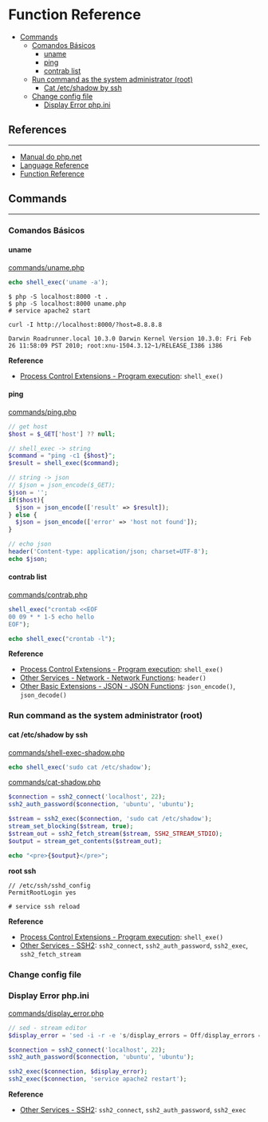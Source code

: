 # Function Reference

- [Commands](#commands)
  - [Comandos Básicos](#comandos-Básicos)
    - [uname](#uname)
    - [ping](#ping)
    - [contrab list](#contrab-list)
  - [Run command as the system administrator (root)](#run-command-as-the-system-administrator-root)
    - [Cat /etc/shadow by ssh](#cat-etcshadow-by-ssh)
  - [Change config file](#change-config-file)
    - [Display Error php.ini](#display-error-phpini)

## References
---
- [Manual do php.net](http://php.net/manual/en/)
- [Language Reference](http://php.net/manual/en/langref.php)
- [Function Reference](http://php.net/manual/en/funcref.php)

## Commands
---

### Comandos Básicos

#### uname

[commands/uname.php](commands/uname.php)
```php
echo shell_exec('uname -a'); 
```

```
$ php -S localhost:8000 -t .
$ php -S localhost:8000 uname.php
# service apache2 start
```

```
curl -I http://localhost:8000/?host=8.8.8.8
```

```
Darwin Roadrunner.local 10.3.0 Darwin Kernel Version 10.3.0: Fri Feb 26 11:58:09 PST 2010; root:xnu-1504.3.12~1/RELEASE_I386 i386
```

**Reference**
- [Process Control Extensions - Program execution](http://php.net/manual/en/book.exec.php): `shell_exe()`

#### ping

[commands/ping.php](commands/ping.php)
```php
// get host
$host = $_GET['host'] ?? null;

// shell_exec -> string
$command = "ping -c1 {$host}";
$result = shell_exec($command);

// string -> json
// $json = json_encode($_GET);
$json = '';
if($host){
  $json = json_encode(['result' => $result]);
} else {
  $json = json_encode(['error' => 'host not found']);
}

// echo json
header('Content-type: application/json; charset=UTF-8');
echo $json;
```

#### contrab list
[commands/contrab.php](commands/contrab.php)
```php
shell_exec("crontab <<EOF
00 09 * * 1-5 echo hello
EOF");

echo shell_exec("crontab -l");
```

**Reference**
- [Process Control Extensions - Program execution](http://php.net/manual/en/book.exec.php): `shell_exe()`
- [Other Services - Network - Network Functions](http://php.net/manual/en/ref.network.php): `header()`
- [Other Basic Extensions - JSON - JSON Functions](http://php.net/manual/en/ref.json.php): `json_encode()`, `json_decode()`

### Run command as the system administrator (root)

#### cat /etc/shadow by ssh
[commands/shell-exec-shadow.php](commands/shell-exec-shadow.php)
```php
echo shell_exec('sudo cat /etc/shadow');
```


[commands/cat-shadow.php](commands/cat-shadow.php)
```php
$connection = ssh2_connect('localhost', 22);
ssh2_auth_password($connection, 'ubuntu', 'ubuntu');

$stream = ssh2_exec($connection, 'sudo cat /etc/shadow');
stream_set_blocking($stream, true);
$stream_out = ssh2_fetch_stream($stream, SSH2_STREAM_STDIO);
$output = stream_get_contents($stream_out);

echo "<pre>{$output}</pre>";
```

**root ssh**
```
// /etc/ssh/sshd_config
PermitRootLogin yes
```

```
# service ssh reload
````

**Reference**
- [Process Control Extensions - Program execution](http://php.net/manual/en/book.exec.php): `shell_exe()`
- [Other Services - SSH2](http://php.net/manual/en/ref.ssh2.php): `ssh2_connect`, `ssh2_auth_password`, `ssh2_exec`, `ssh2_fetch_stream`

### Change config file

### Display Error php.ini
 [commands/display_error.php](commands/display_error.php)
```php
// sed - stream editor
$display_error = 'sed -i -r -e 's/display_errors = Off/display_errors = On/g' /etc/php/7.1/apache2/php.ini'

$connection = ssh2_connect('localhost', 22);
ssh2_auth_password($connection, 'ubuntu', 'ubuntu');

ssh2_exec($connection, $display_error);
ssh2_exec($connection, 'service apache2 restart');
```

**Reference**
- [Other Services - SSH2](http://php.net/manual/en/ref.ssh2.php): `ssh2_connect`, `ssh2_auth_password`, `ssh2_exec`

<!-- sed -i -r -e 's/short_open_tag = On/short_open_tag = Off/g' /etc/php5/fpm/php.ini
sed -i -r -e 's/error_reporting = E_ALL & ~E_DEPRECATED/error_reporting = E_ALL | E_STRICT/g' /etc/php5/fpm/php.ini -->

<!-- 
TODO

## PDO

## Files
---
[smb.php](smb.php)
reader/writer

cut, awk, file_get_content, file_put_content 
-->